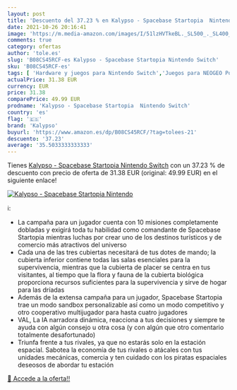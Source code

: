 ```yaml
---
layout: post
title: 'Descuento del 37.23 % en Kalypso - Spacebase Startopia  Nintendo '
date: 2021-10-26 20:16:41
image: 'https://m.media-amazon.com/images/I/51lzHVTkeBL._SL500_._SL400_.jpg'
comments: true
category: ofertas
author: 'tole.es'
slug: 'B08CS45RCF-es Kalypso - Spacebase Startopia Nintendo Switch'
sku: 'B08CS45RCF-es'
tags: [ 'Hardware y juegos para Nintendo Switch','Juegos para NEOGEO Pocket','Juegos para Nintendo Switch','NEOGEO Pocket: Juegos, consolas y accesorios','Sistemas de juego heredados portátiles','Sistemas heredados','Videojuegos','kalypso','nintendo', ]
actualPrice: 31.38 EUR
currency: EUR
price: 31.38
comparePrice: 49.99 EUR
prodname: 'Kalypso - Spacebase Startopia  Nintendo Switch'
country: 'es'
flag: '🇪🇸'
brand: 'Kalypso'
buyurl: 'https://www.amazon.es/dp/B08CS45RCF/?tag=tolees-21'
descuento: '37.23'
average: '35.5033333333333'
---
```


Tienes [Kalypso - Spacebase Startopia  Nintendo Switch](https://www.amazon.es/dp/B08CS45RCF/?tag=tolees-21) con un 37.23 % de descuento con precio de oferta de 31.38 EUR (original: 49.99 EUR) en el siguiente enlace!

[![Kalypso - Spacebase Startopia  Nintendo ](https://m.media-amazon.com/images/I/51lzHVTkeBL._SL500_._SL400_.jpg)](https://www.amazon.es/dp/B08CS45RCF/?tag=tolees-21)

ℹ️:

- La campaña para un jugador cuenta con 10 misiones completamente dobladas y exigirá toda tu habilidad como comandante de Spacebase Startopia mientras luchas por crear uno de los destinos turísticos y de comercio más atractivos del universo
- Cada una de las tres cubiertas necesitará de tus dotes de mando; la cubierta inferior contiene todas las salas esenciales para la supervivencia, mientras que la cubierta de placer se centra en tus visitantes, al tiempo que la flora y fauna de la cubierta biológica proporciona recursos suficientes para la supervivencia y sirve de hogar para las dríadas
- Además de la extensa campaña para un jugador, Spacebase Startopia trae un modo sandbox personalizable así como un modo competitivo y otro cooperativo multijugador para hasta cuatro jugadores
- VAL, La IA narradora dinámica, reacciona a tus decisiones y siempre te ayuda con algún consejo u otra cosa (y con algún que otro comentario totalmente desafortunado)
- Triunfa frente a tus rivales, ya que no estarás solo en la estación espacial. Sabotea la economía de tus rivales o atácales con tus unidades mecánicas, comercia y ten cuidado con los piratas espaciales deseosos de abordar tu estación

[🛒 Accede a la oferta!!](https://www.amazon.es/dp/B08CS45RCF/?tag=tolees-21)

